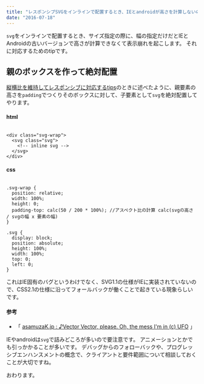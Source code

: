 ```yaml
---
title: "レスポンシブSVGをインラインで配置するとき、IEとandroidが高さを計算しないのに対応する -『CSS』"
date: "2016-07-18"
---
```


`svg`をインラインで配置するとき、サイズ指定の際に、幅の指定だけだとIEとAndroidの古いバージョンで高さが計算できなくて表示崩れを起こします。 それに対応するためのtipです。

## 親のボックスを作って絶対配置

[縦横比を維持してレスポンシブに対応するtips](http://webmanab-html.com/tip/resposive-background/)のときに述べたように、親要素の高さを`padding`でつくりそのボックスに対して、子要素として`svg`を絶対配置してやります。

#### html

```

<div class="svg-wrap">
  <svg class="svg">
    <!-- inline svg -->
  </svg>
</div>
```

#### css

```

.svg-wrap {
  position: relative;
  width: 100%;
  height: 0;
  padding-top: calc(50 / 200 * 100%); //アスペクト比の計算 calc(svgの高さ / svgの幅 x 要素の幅)
}

.svg {
  display: block;
  position: absolute;
  height: 100%;
  width: 100%;
  top: 0;
  left: 0;
}
```

これはIE固有のバグというわけでなく、SVG1.1の仕様がIEに実装されていないので、CSS2.1の仕様に沿ってフォールバックが働くことで起きている現象らしいです。

#### 参考

- 「 [asamuzaK.jp : ♪Vector Vector, please. Oh, the mess I'm in (c) UFO](http://asamuzak.jp/html/483) 」

IEやandroidは`svg`で詰みどころが多いので要注意です。 アニメーションとかでも引っかかることが多いです。 デバッグからのフォローバックや、プログレッシブエンハンスメントの概念で、クライアントと要件範囲について相談しておくことが大切ですね。

おわります。
